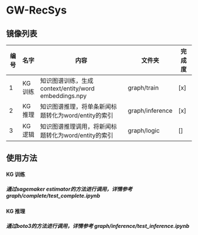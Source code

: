 # GW-RecSys
## 镜像列表
| 编号 | 名字 | 内容 | 文件夹 | 完成度 |
| ---- | ---- | ---- | ---- | ---- |
| 1 | KG 训练 | 知识图谱训练，生成context/entity/word embeddings.npy| graph/train | [x] |
| 2 | KG 推理 | 知识图谱推理，将单条新闻标题转化为word/entity的索引| graph/inference | [x] |
| 3 | KG 逻辑 | 知识图谱推理调用，将新闻标题转化为word/entity的索引| graph/logic | [] |

## 使用方法
#### KG 训练
##### 通过sagemaker estimator的方法进行调用，详情参考 graph/complete/test_complete.ipynb
#### KG 推理
##### 通过boto3的方法进行调用，详情参考 graph/inference/test_inference.ipynb